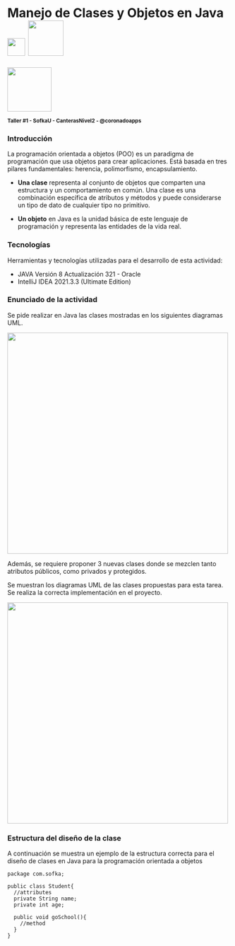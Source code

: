 <h1>Manejo de Clases y Objetos en Java <img width="40px" src="https://img.shields.io/badge/java-%23ED8B00.svg?style=for-the-badge&logo=java&logoColor=white"> <img width=80px src="https://img.shields.io/badge/IntelliJIDEA-000000.svg?style=for-the-badge&logo=intellij-idea&logoColor=white"></h1>
<p><img width="100px" src="https://external-content.duckduckgo.com/iu/?u=https%3A%2F%2Fsoftuni.bg%2FFiles%2FInternalCourses%2FIcon_Java_OOP_Advanced.png&f=1&nofb=1"></p>
<sub><strong>Taller #1 - SofkaU - CanterasNivel2 - @coronadoapps</strong></sub>

<h3>Introducción</h3>
<p>La programación orientada a objetos (POO) es un paradigma de programación que usa objetos para crear aplicaciones. Está basada en tres pilares fundamentales: herencia, polimorfismo, encapsulamiento.</p>
<ul>
  <li>
    <p><strong>Una clase</strong> representa al conjunto de objetos que comparten una estructura y un comportamiento en común. Una clase es una combinación específica de atributos y métodos y puede considerarse un tipo de dato de cualquier tipo no primitivo.</p>
  </li>

  <li>
    <p><strong>Un objeto</strong> en Java es la unidad básica de este lenguaje de programación y representa las entidades de la vida real.</p> 
  </li>
</ul>

<h3>Tecnologías</h3>
Herramientas y tecnologías utilizadas para el desarrollo de esta actividad:
<ul>
  <li> JAVA Versión 8 Actualización 321 - Oracle
  <li> IntelliJ IDEA 2021.3.3 (Ultimate Edition)
</ul>

<h3>Enunciado de la actividad</h3>
<p>Se pide realizar en Java las clases mostradas en los siguientes diagramas UML.</p>
<p><img width="500px" src="https://user-images.githubusercontent.com/36603499/162620647-fe5e9b7f-18eb-48f0-b36f-7b4b39fdb967.png"></p>
<p>Además, se requiere proponer 3 nuevas clases donde se mezclen tanto atributos públicos, como privados y protegidos.</p>
<p>Se muestran los diagramas UML de las clases propuestas para esta tarea. Se realiza la correcta implementación en el proyecto.</p>
<p><img width="500px" src="https://user-images.githubusercontent.com/36603499/162631920-cfc4054e-a46f-4e93-be15-50103788ef7f.png"></p>

<h3>Estructura del diseño de la clase</h3>
<p>A continuación se muestra un ejemplo de la estructura correcta para el diseño de clases en Java para la programación orientada a objetos</p>

```
package com.sofka;

public class Student{
  //attributes
  private String name;
  private int age;
  
  public void goSchool(){
    //method
  }
}
```

